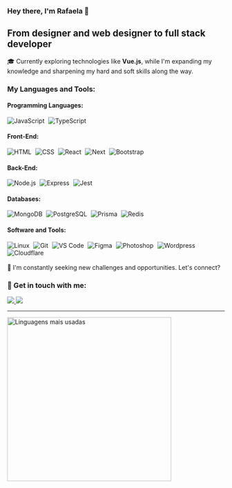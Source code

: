 ### Hey there, I'm Rafaela 👋
## From designer and web designer to full stack developer

🎓 Currently exploring technologies like <b>Vue.js</b>, while I'm expanding my knowledge and sharpening my hard and soft skills along the way.

### My Languages and Tools:

#### Programming Languages:
<div align="left">
  <img src="https://skills.thijs.gg/icons?i=js" title="JavaScript">
  <img width="1" />
  <img src="https://skills.thijs.gg/icons?i=typescript" title="TypeScript">
</div>

#### Front-End:
<div align="left">
  <img src="https://skills.thijs.gg/icons?i=html" title="HTML">
  <img width="1" />
  <img src="https://skills.thijs.gg/icons?i=css" title="CSS">
  <img width="1" />
  <img src="https://skills.thijs.gg/icons?i=react" title="React">
  <img width="1" />
  <img src="https://skills.thijs.gg/icons?i=next" title="Next">
  <img width="1" />
  <img src="https://skills.thijs.gg/icons?i=bootstrap" title="Bootstrap">
</div>

#### Back-End:
<div align="left">
  <img src="https://skills.thijs.gg/icons?i=nodejs" title="Node.js">
  <img width="1" />
  <img src="https://skills.thijs.gg/icons?i=express" title="Express">
  <img width="1" />
  <img src="https://skills.thijs.gg/icons?i=jest" title="Jest">
</div>

#### Databases:
<div align="left">
  <img src="https://skills.thijs.gg/icons?i=mongodb" title="MongoDB">
  <img width="1" />
  <img src="https://skills.thijs.gg/icons?i=postgresql" title="PostgreSQL">
  <img width="1" />
  <img src="https://skills.thijs.gg/icons?i=prisma" title="Prisma">
  <img width="1" />
  <img src="https://skills.thijs.gg/icons?i=redis" title="Redis">
</div>

#### Software and Tools:
<div align="left">
  <img src="https://skills.thijs.gg/icons?i=linux" title="Linux">
  <img width="1" />
  <img src="https://skills.thijs.gg/icons?i=git" title="Git">
  <img width="1" />
  <img src="https://skills.thijs.gg/icons?i=vscode" title="VS Code">
  <img width="1" />
  <img src="https://skills.thijs.gg/icons?i=figma" title="Figma">
  <img width="1" />
  <img src="https://skills.thijs.gg/icons?i=ps" title="Photoshop">
  <img width="1" />
  <img src="https://skills.thijs.gg/icons?i=wordpress" title="Wordpress">
  <img width="1" />
  <img src="https://skills.thijs.gg/icons?i=cloudflare" title="Cloudflare">
  <img width="1" />
</div>

</br>
💬 I'm constantly seeking new challenges and opportunities. Let's connect?

### 📧 Get in touch with me:
<a href="mailto:raafanobre@gmail.com">
    <img src="https://img.shields.io/badge/Gmail-D14836?style=for-the-badge&logo=gmail&logoColor=white" />
</a>
<a href="https://www.linkedin.com/in/rafaela-nobre/">
    <img src="https://img.shields.io/badge/LinkedIn-0077B5?style=for-the-badge&logo=linkedin&logoColor=white" />
</a>

</br>

---

<img width="380em" alt="Linguagens mais usadas" src="https://github-readme-stats.vercel.app/api/top-langs/?username=rafaelanobre&layout=compact&theme=dracula"/>
